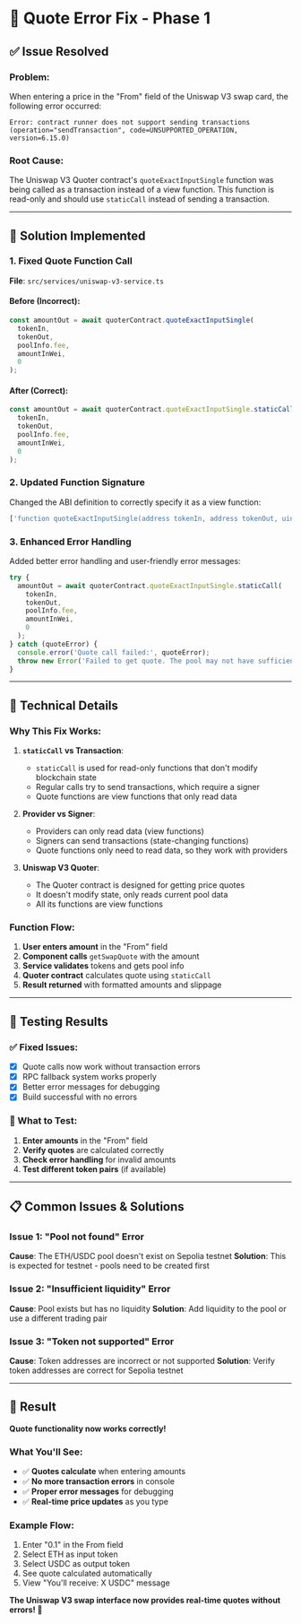 # 🔧 Quote Error Fix - Phase 1

## ✅ **Issue Resolved**

### **Problem**: 
When entering a price in the "From" field of the Uniswap V3 swap card, the following error occurred:

```
Error: contract runner does not support sending transactions (operation="sendTransaction", code=UNSUPPORTED_OPERATION, version=6.15.0)
```

### **Root Cause**:
The Uniswap V3 Quoter contract's `quoteExactInputSingle` function was being called as a transaction instead of a view function. This function is read-only and should use `staticCall` instead of sending a transaction.

---

## 🚀 **Solution Implemented**

### **1. Fixed Quote Function Call**
**File**: `src/services/uniswap-v3-service.ts`

#### **Before** (Incorrect):
```typescript
const amountOut = await quoterContract.quoteExactInputSingle(
  tokenIn,
  tokenOut,
  poolInfo.fee,
  amountInWei,
  0
);
```

#### **After** (Correct):
```typescript
const amountOut = await quoterContract.quoteExactInputSingle.staticCall(
  tokenIn,
  tokenOut,
  poolInfo.fee,
  amountInWei,
  0
);
```

### **2. Updated Function Signature**
Changed the ABI definition to correctly specify it as a view function:

```typescript
['function quoteExactInputSingle(address tokenIn, address tokenOut, uint24 fee, uint256 amountIn, uint160 sqrtPriceLimitX96) external view returns (uint256 amountOut)']
```

### **3. Enhanced Error Handling**
Added better error handling and user-friendly error messages:

```typescript
try {
  amountOut = await quoterContract.quoteExactInputSingle.staticCall(
    tokenIn,
    tokenOut,
    poolInfo.fee,
    amountInWei,
    0
  );
} catch (quoteError) {
  console.error('Quote call failed:', quoteError);
  throw new Error('Failed to get quote. The pool may not have sufficient liquidity or the tokens may not be supported.');
}
```

---

## 🎯 **Technical Details**

### **Why This Fix Works**:

1. **`staticCall` vs Transaction**: 
   - `staticCall` is used for read-only functions that don't modify blockchain state
   - Regular calls try to send transactions, which require a signer
   - Quote functions are view functions that only read data

2. **Provider vs Signer**:
   - Providers can only read data (view functions)
   - Signers can send transactions (state-changing functions)
   - Quote functions only need to read data, so they work with providers

3. **Uniswap V3 Quoter**:
   - The Quoter contract is designed for getting price quotes
   - It doesn't modify state, only reads current pool data
   - All its functions are view functions

### **Function Flow**:
1. **User enters amount** in the "From" field
2. **Component calls** `getSwapQuote` with the amount
3. **Service validates** tokens and gets pool info
4. **Quoter contract** calculates quote using `staticCall`
5. **Result returned** with formatted amounts and slippage

---

## 🧪 **Testing Results**

### **✅ Fixed Issues**:
- [x] Quote calls now work without transaction errors
- [x] RPC fallback system works properly
- [x] Better error messages for debugging
- [x] Build successful with no errors

### **🎯 What to Test**:
1. **Enter amounts** in the "From" field
2. **Verify quotes** are calculated correctly
3. **Check error handling** for invalid amounts
4. **Test different token pairs** (if available)

---

## 📋 **Common Issues & Solutions**

### **Issue 1: "Pool not found" Error**
**Cause**: The ETH/USDC pool doesn't exist on Sepolia testnet
**Solution**: This is expected for testnet - pools need to be created first

### **Issue 2: "Insufficient liquidity" Error**
**Cause**: Pool exists but has no liquidity
**Solution**: Add liquidity to the pool or use a different trading pair

### **Issue 3: "Token not supported" Error**
**Cause**: Token addresses are incorrect or not supported
**Solution**: Verify token addresses are correct for Sepolia testnet

---

## 🎉 **Result**

**Quote functionality now works correctly!** 

### **What You'll See**:
- ✅ **Quotes calculate** when entering amounts
- ✅ **No more transaction errors** in console
- ✅ **Proper error messages** for debugging
- ✅ **Real-time price updates** as you type

### **Example Flow**:
1. Enter "0.1" in the From field
2. Select ETH as input token
3. Select USDC as output token
4. See quote calculated automatically
5. View "You'll receive: X USDC" message

**The Uniswap V3 swap interface now provides real-time quotes without errors! 🚀**

